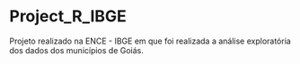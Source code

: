 # Project_R_IBGE
Projeto realizado na ENCE - IBGE em que foi realizada a análise exploratória dos dados dos municípios de Goiás.


